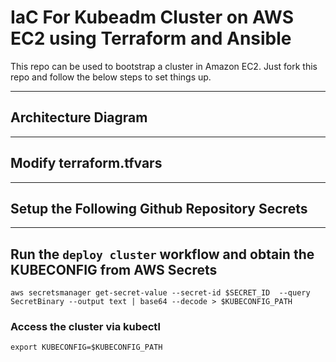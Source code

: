 # IaC For Kubeadm Cluster on AWS EC2 using Terraform and Ansible

This repo can be used to bootstrap a cluster in Amazon EC2. Just fork this repo and follow the below steps to set things up.

---
## Architecture Diagram

---
## Modify terraform.tfvars

---
## Setup the Following Github Repository Secrets

---

## Run the `deploy cluster` workflow and obtain the KUBECONFIG from AWS Secrets

```
aws secretsmanager get-secret-value --secret-id $SECRET_ID  --query SecretBinary --output text | base64 --decode > $KUBECONFIG_PATH

```

### Access the cluster via kubectl

```
export KUBECONFIG=$KUBECONFIG_PATH
```


